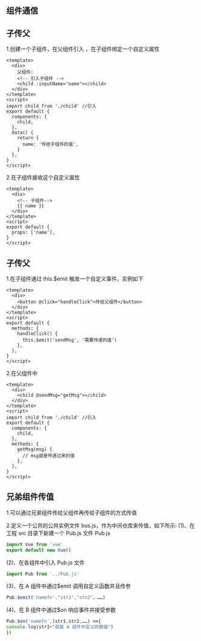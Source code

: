 ## 组件通信

## 子传父

1.创建一个子组件，在父组件引入 ，在子组件绑定一个自定义属性

```vue
<template>
  <div>
    父组件:
    <!-- 引入子组件 -->
    <child :inputName="name"></child>
  </div>
</template>
<script>
import child from './child' //引入
export default {
  components: {
    child,
  },
  data() {
    return {
      name: '传给子组件的值',
    }
  },
}
</script>
```

2.在子组件接收这个自定义属性

```vue
<template>
  <div>
    <!-- 子组件-->
    {{ name }}
  </div>
</template>
<script>
export default {
  props: ['name'],
}
</script>
```

## 子传父

1.在子组件通过 this.\$emit 触发一个自定义事件，实例如下

```vue
<template>
  <div>
    <button @click="handleClick">传给父组件</button>
  </div>
</template>
<script>
export default {
  methods: {
    handleClick() {
      this.$emit('sendMsg', '需要传递的值')
    },
  },
}
</script>
```

2.在父组件中

```vue
<template>
  <div>
    <child @sendMsg="getMsg"></child>
  </div>
</template>
<script>
import child from './child' //引入
export default {
  components: {
    child,
  },
  methods: {
    getMsg(msg) {
      // msg就是传递过来的值
    },
  },
}
</script>
```

## 兄弟组件传值

1.可以通过兄弟组件传给父组件再传给子组件的方式传值

2.定义一个公共的公共实例文件 bus.js，作为中间仓库来传值，如下所示:
(1)、在工程 src 目录下新建一个 Pub.js 文件 Pub.js

```javascript
import Vue from 'vue'
export default new Vue()
```

(2)、在各组件中引入 Pub.js 文件

```javascript
import Pub from '../Pub.js'
```

(3)、在 A 组件中通过\$emit 调用自定义函数并且传参

```javascript
Pub.$emit('namefn',"str1","str2"，……)
```

(4)、在 B 组件中通过\$on 响应事件并接受参数

```javascript
Pub.$on('namefn',(str1,str2,……) =>{
console.log(str1+"就是 A 组件中定义的数据")
})
```

